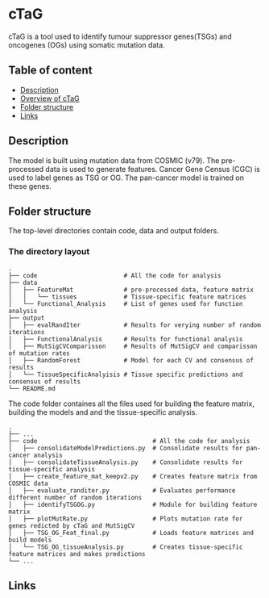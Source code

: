 cTaG
============================
cTaG is a tool used to identify tumour suppressor genes(TSGs) and oncogenes (OGs) using somatic mutation data.

## Table of content

- [Description](##description)
- [Overview of cTaG](##overview-of-ctag)
- [Folder structure](##folder-structure)
- [Links](#links)

## Description

The model is built using mutation data from COSMIC (v79). The pre-processed data is used to generate features. Cancer Gene Census (CGC) is used to label genes as TSG or OG. The pan-cancer model is trained on these genes.



## Folder structure
The top-level directories contain code, data and output folders. 

### The directory layout

    .
    ├── code                   		# All the code for analysis
    ├── data
    │   ├── FeatureMat			    # pre-processed data, feature matrix
    │   │   └── tissues		 	    # Tissue-specific feature matrices
    │   └── Functional_Analysis		# List of genes used for function analysis
    ├── output
    │   ├── evalRandIter        	# Results for verying number of random iterations
    │   ├── FunctionalAnalysis  	# Results for functional analysis
    │   ├── MutSigCVComparisson 	# Results of MutSigCV and comparisson of mutation rates 
    │   ├── RandomForest		    # Model for each CV and consensus of results
    │   └── TissueSpecificAnalyisis	# Tissue specific predictions and consensus of results
    └── README.md

The code folder containes all the files used for building the feature matrix, building the models and and the tissue-specific analysis.

    .
    ├── ...
    ├── code                   			    # All the code for analysis
    │   ├── consolidateModelPredictions.py	# Consolidate results for pan-cancer analysis
    │   ├── consolidateTissueAnalysis.py	# Consolidate results for tissue-specific analysis
    │   ├── create_feature_mat_keepv2.py	# Creates feature matrix from COSMIC data
    │   ├── evaluate_randiter.py		    # Evaluates performance different number of random iterations
    │   ├── identifyTSGOG.py			    # Module for building feature matrix
    │   ├── plotMutRate.py			        # Plots mutation rate for genes redicted by cTaG and MutSigCV
    │   ├── TSG_OG_Feat_final.py		    # Loads feature matrices and build models
    │   └── TSG_OG_tissueAnalysis.py		# Creates tissue-specific feature matrices and makes predictions
    └── ...

## Links
